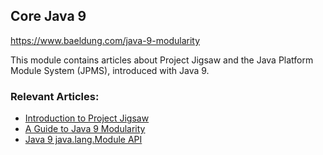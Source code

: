 ## Core Java 9

https://www.baeldung.com/java-9-modularity

This module contains articles about Project Jigsaw and the Java Platform Module System (JPMS), introduced with Java 9.

### Relevant Articles:

- [Introduction to Project Jigsaw](http://www.baeldung.com/project-jigsaw-java-modularity)
- [A Guide to Java 9 Modularity](https://www.baeldung.com/java-9-modularity)
- [Java 9 java.lang.Module API](https://www.baeldung.com/java-9-module-api)


